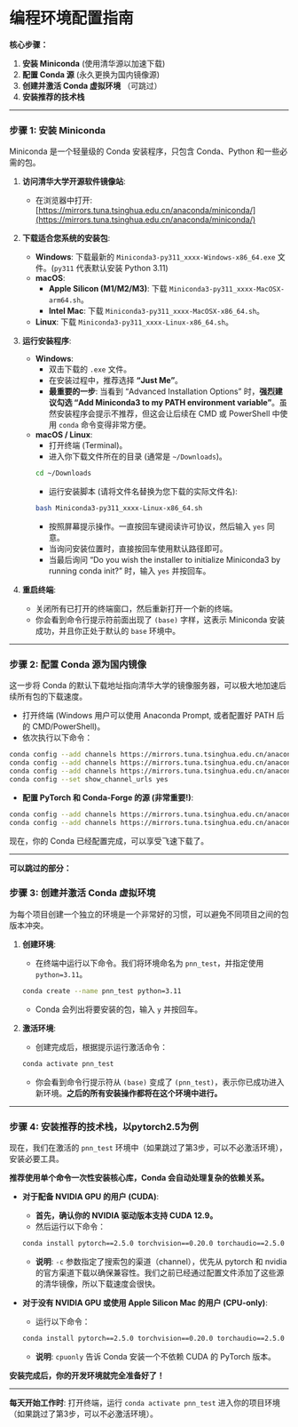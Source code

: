 # 编程环境配置指南
**核心步骤：**

1.  **安装 Miniconda** (使用清华源以加速下载)
2.  **配置 Conda 源** (永久更换为国内镜像源)
3.  **创建并激活 Conda 虚拟环境** （可跳过）
4.  **安装推荐的技术栈**

---

### 步骤 1: 安装 Miniconda

Miniconda 是一个轻量级的 Conda 安装程序，只包含 Conda、Python 和一些必需的包。

1.  **访问清华大学开源软件镜像站**:
    *   在浏览器中打开: [https://mirrors.tuna.tsinghua.edu.cn/anaconda/miniconda/](https://mirrors.tuna.tsinghua.edu.cn/anaconda/miniconda/)

2.  **下载适合您系统的安装包**:
    *   **Windows**: 下载最新的 `Miniconda3-py311_xxxx-Windows-x86_64.exe` 文件。(`py311` 代表默认安装 Python 3.11)
    *   **macOS**:
        *   **Apple Silicon (M1/M2/M3)**: 下载 `Miniconda3-py311_xxxx-MacOSX-arm64.sh`。
        *   **Intel Mac**: 下载 `Miniconda3-py311_xxxx-MacOSX-x86_64.sh`。
    *   **Linux**: 下载 `Miniconda3-py311_xxxx-Linux-x86_64.sh`。

3.  **运行安装程序**:
    *   **Windows**:
        *   双击下载的 `.exe` 文件。
        *   在安装过程中，推荐选择 **“Just Me”**。
        *   **最重要的一步**: 当看到 “Advanced Installation Options” 时，**强烈建议勾选 “Add Miniconda3 to my PATH environment variable”**。虽然安装程序会提示不推荐，但这会让后续在 CMD 或 PowerShell 中使用 `conda` 命令变得非常方便。
    *   **macOS / Linux**:
        *   打开终端 (Terminal)。
        *   进入你下载文件所在的目录 (通常是 `~/Downloads`)。
          ```bash
          cd ~/Downloads
          ```
        *   运行安装脚本 (请将文件名替换为您下载的实际文件名):
          ```bash
          bash Miniconda3-py311_xxxx-Linux-x86_64.sh
          ```
        *   按照屏幕提示操作。一直按回车键阅读许可协议，然后输入 `yes` 同意。
        *   当询问安装位置时，直接按回车使用默认路径即可。
        *   当最后询问 “Do you wish the installer to initialize Miniconda3 by running conda init?” 时，输入 `yes` 并按回车。

4.  **重启终端**:
    *   关闭所有已打开的终端窗口，然后重新打开一个新的终端。
    *   你会看到命令行提示符前面出现了 `(base)` 字样，这表示 Miniconda 安装成功，并且你正处于默认的 `base` 环境中。

---

### 步骤 2: 配置 Conda 源为国内镜像

这一步将 Conda 的默认下载地址指向清华大学的镜像服务器，可以极大地加速后续所有包的下载速度。

*   打开终端 (Windows 用户可以使用 Anaconda Prompt, 或者配置好 PATH 后的 CMD/PowerShell)。
*   依次执行以下命令：

```bash
conda config --add channels https://mirrors.tuna.tsinghua.edu.cn/anaconda/pkgs/main
conda config --add channels https://mirrors.tuna.tsinghua.edu.cn/anaconda/pkgs/r
conda config --add channels https://mirrors.tuna.tsinghua.edu.cn/anaconda/pkgs/msys2
conda config --set show_channel_urls yes
```

*   **配置 PyTorch 和 Conda-Forge 的源 (非常重要!)**:

```bash
conda config --add channels https://mirrors.tuna.tsinghua.edu.cn/anaconda/cloud/pytorch/
conda config --add channels https://mirrors.tuna.tsinghua.edu.cn/anaconda/cloud/conda-forge/
```
现在，你的 Conda 已经配置完成，可以享受飞速下载了。

---
**可以跳过的部分：**

### 步骤 3: 创建并激活 Conda 虚拟环境

为每个项目创建一个独立的环境是一个非常好的习惯，可以避免不同项目之间的包版本冲突。

1.  **创建环境**:
    *   在终端中运行以下命令。我们将环境命名为 `pnn_test`，并指定使用 `python=3.11`。
    ```bash
    conda create --name pnn_test python=3.11
    ```
    *   Conda 会列出将要安装的包，输入 `y` 并按回车。

2.  **激活环境**:
    *   创建完成后，根据提示运行激活命令：
    ```bash
    conda activate pnn_test
    ```
    *   你会看到命令行提示符从 `(base)` 变成了 `(pnn_test)`，表示你已成功进入新环境。**之后的所有安装操作都将在这个环境中进行。**

---

### 步骤 4: 安装推荐的技术栈，以pytorch2.5为例

现在，我们在激活的 `pnn_test` 环境中（如果跳过了第3步，可以不必激活环境），安装必要工具。

**推荐使用单个命令一次性安装核心库，Conda 会自动处理复杂的依赖关系。**

*   **对于配备 NVIDIA GPU 的用户 (CUDA)**:
    *   **首先，确认你的 NVIDIA 驱动版本支持 CUDA 12.9。**
    *   然后运行以下命令：
    ```bash
    conda install pytorch==2.5.0 torchvision==0.20.0 torchaudio==2.5.0 pytorch-cuda=12.4  -c pytorch -c nvidia
    ```
    *   **说明**: `-c` 参数指定了搜索包的渠道（channel），优先从 pytorch 和 nvidia 的官方渠道下载以确保兼容性。我们之前已经通过配置文件添加了这些源的清华镜像，所以下载速度会很快。

*   **对于没有 NVIDIA GPU 或使用 Apple Silicon Mac 的用户 (CPU-only)**:
    *   运行以下命令：
    ```bash
    conda install pytorch==2.5.0 torchvision==0.20.0 torchaudio==2.5.0 cpuonly -c pytorch
    ```
    *   **说明**: `cpuonly` 告诉 Conda 安装一个不依赖 CUDA 的 PyTorch 版本。

**安装完成后，你的开发环境就完全准备好了！**

---

**每天开始工作时**: 打开终端，运行 `conda activate pnn_test` 进入你的项目环境（如果跳过了第3步，可以不必激活环境）。
